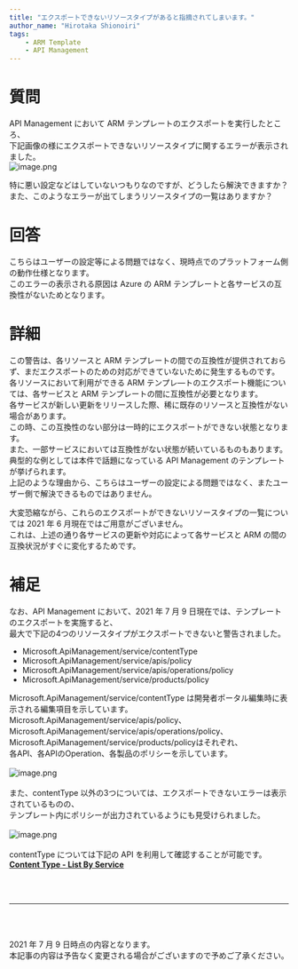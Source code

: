 ```yaml
---
title: "エクスポートできないリソースタイプがあると指摘されてしまいます。"
author_name: "Hirotaka Shionoiri"
tags:
    - ARM Template
    - API Management
---
```


# 質問
API Management において ARM テンプレートのエクスポートを実行したところ、<br>
下記画像の様にエクスポートできないリソースタイプに関するエラーが表示されました。<br>
![image.png]({{site.baseurl}}/media/2021/07/2021-07-09-warning-arm-template-export.png)<br>

特に悪い設定などはしていないつもりなのですが、どうしたら解決できますか？<br>
また、このようなエラーが出てしまうリソースタイプの一覧はありますか？

# 回答
こちらはユーザーの設定等による問題ではなく、現時点でのプラットフォーム側の動作仕様となります。<br>
このエラーの表示される原因は Azure の ARM テンプレートと各サービスの互換性がないためとなります。

# 詳細
この警告は、各リソースと ARM テンプレートの間での互換性が提供されておらず、まだエクスポートのための対応ができていないために発生するものです。<br>
各リソースにおいて利用ができる ARM テンプレ―トのエクスポート機能については、各サービスと ARM テンプレートの間に互換性が必要となります。<br>
各サービスが新しい更新をリリースした際、稀に既存のリソースと互換性がない場合があります。<br>
この時、この互換性のない部分は一時的にエクスポートができない状態となります。<br>
また、一部サービスにおいては互換性がない状態が続いているものもあります。<br>
典型的な例としては本件で話題になっている API Management のテンプレートが挙げられます。<br>
上記のような理由から、こちらはユーザーの設定による問題ではなく、またユーザー側で解決できるものではありません。<br>

大変恐縮ながら、これらのエクスポートができないリソースタイプの一覧については 2021 年 6 月現在ではご用意がございません。<br>
これは、上述の通り各サービスの更新や対応によって各サービスと ARM の間の互換状況がすぐに変化するためです。

# 補足
なお、API Management において、2021 年 7 月 9 日現在では、テンプレートのエクスポートを実施すると、<br>
最大で下記の4つのリソースタイプがエクスポートできないと警告されました。

- Microsoft.ApiManagement/service/contentType
- Microsoft.ApiManagement/service/apis/policy
- Microsoft.ApiManagement/service/apis/operations/policy
- Microsoft.ApiManagement/service/products/policy

Microsoft.ApiManagement/service/contentType は開発者ポータル編集時に表示される編集項目を示しています。<br>
Microsoft.ApiManagement/service/apis/policy、Microsoft.ApiManagement/service/apis/operations/policy、<br>
Microsoft.ApiManagement/service/products/policyはそれぞれ、<br>
各API、各APIのOperation、各製品のポリシーを示しています。<br>
<br>
![image.png]({{site.baseurl}}/media/2021/07/2021-07-09-apim-policy.png)<br>
<br>
また、contentType 以外の3つについては、エクスポートできないエラーは表示されているものの、<br>
テンプレート内にポリシーが出力されているようにも見受けられました。<br>
<br>
![image.png]({{site.baseurl}}/media/2021/07/2021-07-09-apim-arm-template.png)<br>
<br>
contentType については下記の API を利用して確認することが可能です。<br>
[**Content Type - List By Service**](https://docs.microsoft.com/ja-jp/rest/api/apimanagement/2021-01-01-preview/contenttype/listbyservice)

<br>
<br>

---

<br>
<br>

2021 年 7 月 9 日時点の内容となります。<br>
本記事の内容は予告なく変更される場合がございますので予めご了承ください。

<br>
<br>